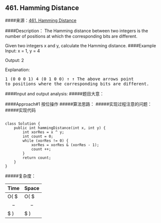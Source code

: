## 461. Hamming Distance

####来源：[461. Hamming Distance](https://leetcode.com/problems/hamming-distance/description/)

####Description：
The Hamming distance between two integers is the number of positions at which the corresponding bits are different.

Given two integers x and y, calculate the Hamming distance.
####Example
Input: x = 1, y = 4

Output: 2

Explanation:<pre>1   (0 0 0 1)
4   (0 1 0 0)
       ↑   ↑
The above arrows point to positions where the corresponding bits are different.
</pre>


####Input and output analysis:
#####题目大意：

####Approach#1 按位操作
#####算法思路：
#####实现过程注意的问题：
#####实现代码
<pre><code>
class Solution {
    public int hammingDistance(int x, int y) {
        int xorRes = x ^ y;
        int count = 0;
        while (xorRes != 0) {
            xorRes = xorRes & (xorRes - 1);
            count ++;
        }
        return count;
    }
}
</code></pre>
#####复杂度：

Time | Space | 
------------ | ------------ | 
O( $$$-$$$ )| O( $$$-$$$ )|

